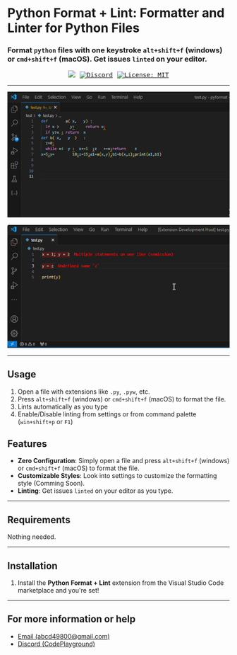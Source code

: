 # Python Format + Lint: Formatter and Linter for Python Files

### Format `python` files with one keystroke `alt+shift+f` (windows) or `cmd+shift+f` (macOS). Get issues `linted` on your editor.

<div align="center" style="text-align:center;font-family: monospace; display: flex; align-items: center; justify-content: center; width: 100%; gap: 10px">
    <a href="https://nextjs-boilerplate-ashy-nine-64.vercel.app/demo-python"><img
            src="https://komarev.com/ghpvc/?username=AB498&label=DEMO&style=for-the-badge&color=CC0000" /></a>
    <a href="https://discord.gg/ZeeqSBpjU2"><img
            src="https://img.shields.io/discord/1095854826786668545?style=for-the-badge&color=0000CC" alt="Discord"></a>
    <a href="https://img.shields.io/badge/License-MIT-yellow.svg"><img
            src="https://img.shields.io/badge/License-MIT-yellow.svg?style=for-the-badge&color=00CC00" alt="License: MIT"></a>
</div>

---

![](imgs/pythonformat.gif)

![](imgs/pythonformat-lint.gif)

---

## Usage

1. Open a file with extensions like `.py`, `.pyw`, etc.
2. Press `alt+shift+f` (windows) or `cmd+shift+f` (macOS) to format the file.
3. Lints automatically as you type
4. Enable/Disable linting from settings or from command palette (`win+shift+p` or `F1`)

## Features

- **Zero Configuration**: Simply open a file and press `alt+shift+f` (windows) or `cmd+shift+f` (macOS) to format the file.
- **Customizable Styles**: Look into settings to customize the formatting style (Comming Soon).
- **Linting**: Get issues `linted` on your editor as you type.

---

## Requirements

Nothing needed.

---

## Installation

1. Install the **Python Format + Lint** extension from the Visual Studio Code marketplace and you're set!

---

## For more information or help

- [Email (abcd49800@gmail.com)](mailto:abcd49800@gmail.com)
- [Discord (CodePlayground)](https://discord.gg/ZeeqSBpjU2)
